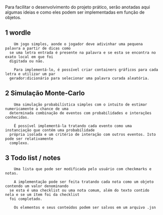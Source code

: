   Para facilitar o desenvolvimento do projeto prático, serão anotadas aqui algumas ideias
  e como eles podem ser implementadas em função de objetos.
  
  ## 1 wordle

        Um jogo simples, aonde o jogador deve adivinhar uma pequena palavra a partir de dicas como
      se uma letra entrada é presente na palavra e se esta se encontra no exato local em que foi
      digitada ou não.
      
        Para implementá-lo, é possível criar containers gráficos para cada letra e utilizar um par
      gerador:dicionário para selecionar uma palavra curada aleatória.
      
  ## 2 Simulação Monte-Carlo

        Uma simulação probabilística simples com o intuito de estimar numericamente a chance de uma
      determinada combinação de eventos com probabilidades e interações conhecidas.
      
        É possível implementá-la tratando cada evento como uma instanciação que contém uma probabilidade
      própria isolada e um critério de interação com outros eventos. Isto pode ser relativamente
      complexo.
      
  ## 3 Todo list / notes

        Uma lista que pode ser modificada pelo usuário com checkmarks e notas.
        
        A implementação pode ser feita tratando cada nota como um objeto contendo um valor denominando
      se esta é uma checklist ou uma nota comum, além do texto contido nela e se um ítem foi da checklist
      foi completado.
      
        Os elementos e seus conteúdos podem ser salvos em um arquivo .jsn
